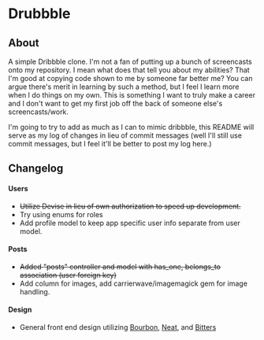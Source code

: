 # Drubbble

## About

A simple Dribbble clone. I'm not a fan of putting up a bunch of screencasts onto my repository. I mean what does that tell you about my abilities?
That I'm good at copying code shown to me by someone far better me? You can argue there's merit in learning by such a method, but I feel I learn more when I do things on my own. This is something I want to truly make a career and I don't want to get my first job off the back of someone else's screencasts/work.

I'm going to try to add as much as I can to mimic dribbble, this README will serve as my log of changes in lieu of commit messages (well I'll still use commit messages, but I feel it'll be better to post my log here.)

## Changelog

#### Users
* ~~Utilize Devise in lieu of own authorization to speed up development.~~
* Try using enums for roles
* Add profile model to keep app specific user info separate from user model.

#### Posts
* ~~Added "posts" controller and model with has_one, belongs_to association (user foreign key)~~
* Add column for images, add carrierwave/imagemagick gem for image handling.

#### Design
* General front end design utilizing [Bourbon](http://bourbon.io/), [Neat](http://neat.bourbon.io/), and [Bitters](http://bitters.bourbon.io/)
